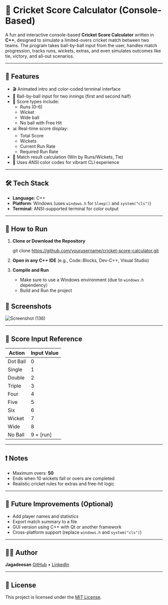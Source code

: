 # 🏏 Cricket Score Calculator (Console-Based)

A fun and interactive console-based **Cricket Score Calculator** written in **C++**, designed to simulate a limited-overs cricket match between two teams. The program takes ball-by-ball input from the user, handles match progression, tracks runs, wickets, extras, and even simulates outcomes like tie, victory, and all-out scenarios.

---

## 🎯 Features

- 🎬 Animated intro and color-coded terminal interface  
- 🔢 Ball-by-ball input for two innings (first and second half)  
- 🏏 Score types include:  
  - Runs (0–6)  
  - Wicket  
  - Wide ball  
  - No ball with Free Hit  
- 📊 Real-time score display:  
  - Total Score  
  - Wickets  
  - Current Run Rate  
  - Required Run Rate  
- 🎯 Match result calculation (Win by Runs/Wickets, Tie)  
- 🎨 Uses ANSI color codes for vibrant CLI experience  

---

## 🛠️ Tech Stack

- **Language**: C++  
- **Platform**: Windows (uses `windows.h` for `Sleep()` and `system("cls")`)  
- **Terminal**: ANSI-supported terminal for color output  

---

## 🔧 How to Run

1. **Clone or Download the Repository**

   git clone https://github.com/yourusername/cricket-score-calculator.git

   
3. **Open in any C++ IDE** (e.g., Code::Blocks, Dev-C++, Visual Studio)

4. **Compile and Run**

   * Make sure to use a Windows environment (due to `windows.h` dependency)
   * Build and Run the project

## 📸 Screenshots
![Screenshot (136)](https://github.com/user-attachments/assets/83513823-87ed-48b1-9770-86657899e21c)

---

## 🔄 Score Input Reference

| Action   | Input Value |
| -------- | ----------- |
| Dot Ball | 0           |
| Single   | 1           |
| Double   | 2           |
| Triple   | 3           |
| Four     | 4           |
| Five     | 5           |
| Six      | 6           |
| Wicket   | 7           |
| Wide     | 8           |
| No Ball  | 9 + \[run]  |

---

## ❗ Notes

* Maximum overs: **50**
* Ends when 10 wickets fall or overs are completed
* Realistic cricket rules for extras and free-hit logic

---

## 📌 Future Improvements (Optional)

* Add player names and statistics
* Export match summary to a file
* GUI version using C++ with Qt or another framework
* Cross-platform support (replace `windows.h` and `system("cls")`)

---

## 👨‍💻 Author

**Jagadeesan**
[GitHub](https://github.com/iamjagadeesan) • [LinkedIn](https://linkedin.com/in/iamjagadeesan)

---

## 📄 License

This project is licensed under the [MIT License](LICENSE).

